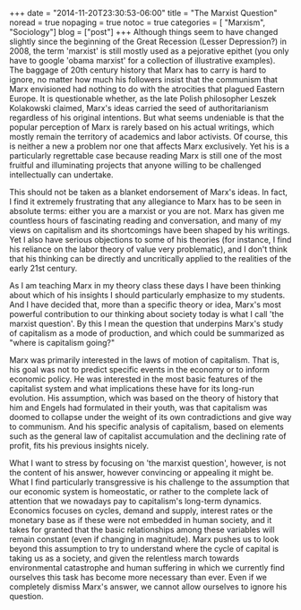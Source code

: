 +++
date = "2014-11-20T23:30:53-06:00"
title = "The Marxist Question"
noread = true
nopaging = true
notoc = true
categories = [
  "Marxism",
  "Sociology"]
blog = ["post"]
+++
Although things seem to have changed slightly since the beginning of the Great Recession (Lesser Depression?) in 2008, the term 'marxist' is still mostly used as a pejorative epithet (you only have to google 'obama marxist' for a collection of illustrative examples). The baggage of 20th century history that Marx has to carry is hard to ignore, no matter how much his followers insist that the communism that Marx envisioned had nothing to do with the atrocities that plagued Eastern Europe. It is questionable whether, as the late Polish philosopher Leszek Kolakowski claimed, Marx's ideas carried the seed of authoritarianism regardless of his original intentions. But what seems undeniable is that the popular perception of Marx is rarely based on his actual writings, which mostly remain the territory of academics and labor activists. Of course, this is neither a new a problem nor one that affects Marx exclusively. Yet his is a particularly regrettable case because reading Marx is still one of the most fruitful and illuminating projects that anyone willing to be challenged intellectually can undertake.

This should not be taken as a blanket endorsement of Marx's ideas. In fact, I find it extremely frustrating that any allegiance to Marx has to be seen in absolute terms: either you are a marxist or you are not. Marx has given me countless hours of fascinating reading and conversation, and many of my views on capitalism and its shortcomings have been shaped by his writings. Yet I also have serious objections to some of his theories (for instance, I find his reliance on the labor theory of value very problematic), and I don't think that his thinking can be directly and uncritically applied to the realities of the early 21st century.

As I am teaching Marx in my theory class these days I have been thinking about which of his insights I should particularly emphasize to my students. And I have decided that, more than a specific theory or idea, Marx's most powerful contribution to our thinking about society today is what I call 'the marxist question'. By this I mean the question that underpins Marx's study of capitalism as a mode of production, and which could be summarized as "where is capitalism going?"

Marx was primarily interested in the laws of motion of capitalism. That is, his goal was not to predict specific events in the economy or to inform economic policy. He was interested in the most basic features of the capitalist system and what implications these have for its long-run evolution. His assumption, which was based on the theory of history that him and Engels had formulated in their youth, was that capitalism was doomed to collapse under the weight of its own contradictions and give way to communism. And his specific analysis of capitalism, based on elements such as the general law of capitalist accumulation and the declining rate of profit, fits his previous insights nicely.

What I want to stress by focusing on 'the marxist question', however, is not the content of his answer, however convincing or appealing it might be. What I find particularly transgressive is his challenge to the assumption that our economic system is homeostatic, or rather to the complete lack of attention that we nowadays pay to capitalism's long-term dynamics. Economics focuses on cycles, demand and supply, interest rates or the monetary base as if these were not embedded in human society, and it takes for granted that the basic relationships among these variables will remain constant (even if changing in magnitude). Marx pushes us to look beyond this assumption to try to understand where the cycle of capital is taking us as a society, and given the relentless march towards environmental catastrophe and human suffering in which we currently find ourselves this task has become more necessary than ever. Even if we completely dismiss Marx's answer, we cannot allow ourselves to ignore his question.
